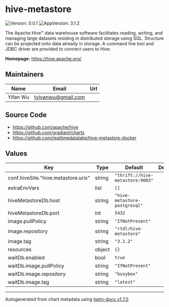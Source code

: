 # hive-metastore

![Version: 0.0.1](https://img.shields.io/badge/Version-0.0.1-informational?style=flat-square) ![AppVersion: 3.1.2](https://img.shields.io/badge/AppVersion-3.1.2-informational?style=flat-square)

The Apache Hive™ data warehouse software facilitates reading, writing, and managing large datasets residing in distributed storage using SQL. Structure can be projected onto data already in storage. A command line tool and JDBC driver are provided to connect users to Hive.

**Homepage:** <https://hive.apache.org/>

## Maintainers

| Name | Email | Url |
| ---- | ------ | --- |
| Yifan Wu | tyivanwu@gmail.com |  |

## Source Code

* <https://github.com/apache/hive>
* <https://github.com/gradiant/charts>
* <https://github.com/realtimedatalake/hive-metastore-docker>

## Values

| Key | Type | Default | Description |
|-----|------|---------|-------------|
| conf.hiveSite."hive.metastore.uris" | string | `"thrift://hive-metastore:9083"` |  |
| extraEnvVars | list | `[]` |  |
| hiveMetastoreDb.host | string | `"hive-metastore-postgresql"` |  |
| hiveMetastoreDb.port | int | `5432` |  |
| image.pullPolicy | string | `"IfNotPresent"` |  |
| image.repository | string | `"rtdl/hive-metastore"` |  |
| image.tag | string | `"3.1.2"` |  |
| resources | object | `{}` |  |
| waitDb.enabled | bool | `true` |  |
| waitDb.image.pullPolicy | string | `"IfNotPresent"` |  |
| waitDb.image.repository | string | `"busybox"` |  |
| waitDb.image.tag | string | `"latest"` |  |

----------------------------------------------
Autogenerated from chart metadata using [helm-docs v1.7.0](https://github.com/norwoodj/helm-docs/releases/v1.7.0)
